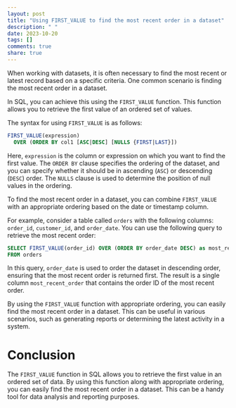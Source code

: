 ```yaml
---
layout: post
title: "Using FIRST_VALUE to find the most recent order in a dataset"
description: " "
date: 2023-10-20
tags: []
comments: true
share: true
---
```


When working with datasets, it is often necessary to find the most recent or latest record based on a specific criteria. One common scenario is finding the most recent order in a dataset.

In SQL, you can achieve this using the `FIRST_VALUE` function. This function allows you to retrieve the first value of an ordered set of values.

The syntax for using `FIRST_VALUE` is as follows:

```sql
FIRST_VALUE(expression) 
  OVER (ORDER BY col1 [ASC|DESC] [NULLS {FIRST|LAST}])
```

Here, `expression` is the column or expression on which you want to find the first value. The `ORDER BY` clause specifies the ordering of the dataset, and you can specify whether it should be in ascending (`ASC`) or descending (`DESC`) order. The `NULLS` clause is used to determine the position of null values in the ordering.

To find the most recent order in a dataset, you can combine `FIRST_VALUE` with an appropriate ordering based on the date or timestamp column.

For example, consider a table called `orders` with the following columns: `order_id`, `customer_id`, and `order_date`. You can use the following query to retrieve the most recent order:

```sql
SELECT FIRST_VALUE(order_id) OVER (ORDER BY order_date DESC) as most_recent_order
FROM orders
```

In this query, `order_date` is used to order the dataset in descending order, ensuring that the most recent order is returned first. The result is a single column `most_recent_order` that contains the order ID of the most recent order.

By using the `FIRST_VALUE` function with appropriate ordering, you can easily find the most recent order in a dataset. This can be useful in various scenarios, such as generating reports or determining the latest activity in a system.

# Conclusion

The `FIRST_VALUE` function in SQL allows you to retrieve the first value in an ordered set of data. By using this function along with appropriate ordering, you can easily find the most recent order in a dataset. This can be a handy tool for data analysis and reporting purposes.